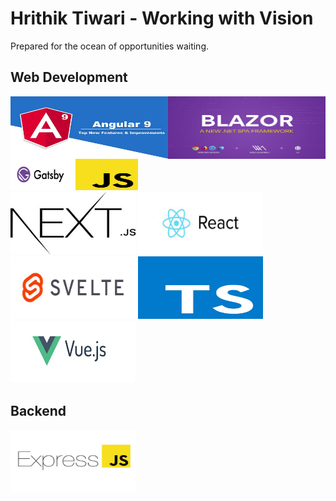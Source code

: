 # Hrithik Tiwari - Working with Vision
Prepared for the ocean of opportunities waiting.

## Web Development

<img align="left" width="50%" height="100" src="front-end-tech/angular.jpeg">
<img align="right" src="front-end-tech/blazor.jpeg" width="50%" height="100" alt="failed to load">
<br/>
<img src="front-end-tech/gatsby.jpeg" width="100" height="50" alt="failed to load">
<img src="front-end-tech/javascript.jpeg" width="100" height="50" alt="failed to load">
<br/>
<img src="front-end-tech/next.jpeg" width="200" height="100" alt="failed to load">
<img src="front-end-tech/reactjs.jpeg" width="200" height="100" alt="failed to load">
<br/>
<img src="front-end-tech/svelte.jpeg" width="200" height="100" alt="failed to load">
<img src="front-end-tech/typescript.jpeg" width="200" height="100" alt="failed to load">
<br/>
<img src="front-end-tech/vue.jpeg" width="200" height="100" alt="failed to load">


## Backend
<img src="express.jpeg" width="200" height="100" alt="failed to load">

